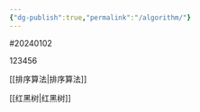 ```yaml
---
{"dg-publish":true,"permalink":"/algorithm/"}
---
```


#20240102

123456

[[排序算法\|排序算法]]

[[红黑树\|红黑树]]